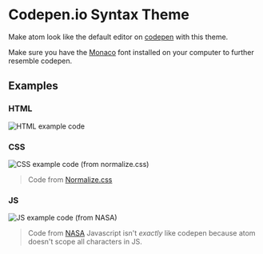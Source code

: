 # Codepen.io Syntax Theme

Make atom look like the default editor on [codepen](https://codepen.io) with this theme.

Make sure you have the [Monaco](https://github.com/todylu/monaco.ttf/blob/master/monaco.ttf?raw=true) font installed on your computer to further resemble codepen.

## Examples
### HTML
![HTML example code](http://i.imgur.com/9llk2ul.png)
### CSS
![CSS example code (from normalize.css)](http://i.imgur.com/JM4dGiG.png)
> Code from [Normalize.css](https://necolas.github.io/normalize.css/)

### JS
![JS example code (from NASA)](http://i.imgur.com/bvOeOoa.png)
> Code from [NASA](https://github.com/nasa/openmct/blob/master/docs/gendocs.js)
> Javascript isn't *exactly* like codepen because atom doesn't scope all characters in JS.
